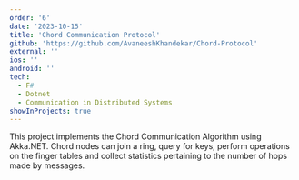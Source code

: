 ```yaml
---
order: '6'
date: '2023-10-15'
title: 'Chord Communication Protocol'
github: 'https://github.com/AvaneeshKhandekar/Chord-Protocol'
external: ''
ios: ''
android: ''
tech:
  - F#
  - Dotnet
  - Communication in Distributed Systems
showInProjects: true
---
```


This project implements the Chord Communication Algorithm using Akka.NET. Chord nodes can join a ring, query for keys, perform operations on the finger tables and collect statistics pertaining to the number of hops made by messages.
